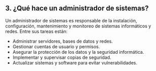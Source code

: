 ## 3. ¿Qué hace un administrador de sistemas?
Un administrador de sistemas es responsable de la instalación, configuración, mantenimiento y monitoreo de sistemas informáticos y redes. Entre sus tareas están:

- Administrar servidores, bases de datos y redes.
- Gestionar cuentas de usuario y permisos.
- Asegurar la protección de los datos y la seguridad informática.
- Implementar y supervisar copias de seguridad.
- Actualizar sistemas y software para evitar vulnerabilidades.
